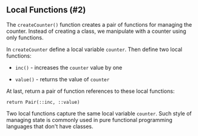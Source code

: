 ## Local Functions (#2)

The `createCounter()` function creates a pair of functions for managing the
counter. Instead of creating a class, we manipulate with a counter using only
functions.

In `createCounter` define a local variable `counter`. Then define two local
functions:

-   `inc()` - increases the `counter` value by one

-   `value()` - returns the value of `counter`

At last, return a pair of function references to these local functions:

`return Pair(::inc, ::value)`

Two local functions capture the same local variable `counter`. Such style of
managing state is commonly used in pure functional programming languages that
don't have classes.